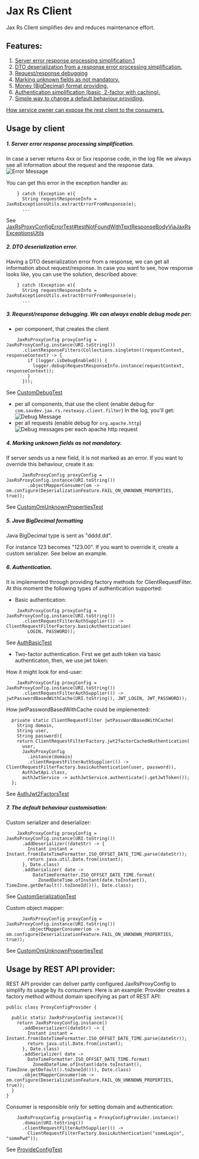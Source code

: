 # Jax Rs Client 

Jax Rs Client simplifies dev and reduces maintenance effort. 

## Features:

1. [Server error response processing simplification.1](#1.-Server-error-response-processing-simplification.)
2. [DTO deserialization from a response error processing simplification.](#2.-DTO-deserialization-error.)
3. [Request/response debugging](#3-requestresponse-debugging-we-can-always-enable-debug-mode-per)
4. [Marking unknown fields as not mandatory.](#4-marking-unknown-fields-as-not-mandatory)
5. [Money (BigDecimal) format providing.](#5-java-bigdecimal-formatting)
6. [Authentication simplification (basic, 2-factor with caching).](#6-authentication)
7. [Simple way to change a default behaviour providing.](#7-the-default-behaviour-customisation)

[How service owner can expose the rest client to the consumers.](#Usage-by-REST-API-provider)

## Usage by client

##### 1. Server error response processing simplification. 

In case a server returns 4xx or 5xx response code, in the log file we always see all information about the request and the response data.
![Error Message][response error]

You can get this error in the exception handler as:
```
    } catch (Exception e){
      String requestResponseInfo = JaxRsExceptionsUtils.extractErrorFromResponse(e);
      ...
``` 
See [JaxRsProxyConfigErrorTest#testNotFoundWithTextResponseBodyViaJaxRsExceptionsUtils](src/test/java/com/savdev/jax/rs/resteasy/client/error/JaxRsProxyConfigErrorTest.java)

##### 2. DTO deserialization error.
Having a DTO deserialization error from a response, we can get all information about request/response.
In case you want to see, how response looks like, you can use the solution, described above:
```
    } catch (Exception e){
      String requestResponseInfo = JaxRsExceptionsUtils.extractErrorFromResponse(e);
      ...
``` 

##### 3. Request/response debugging. We can always enable debug mode per:
* per component, that creates the client
```
    JaxRsProxyConfig proxyConfig = JaxRsProxyConfig.instance(URI.toString())
      .clientResponseFilters(Collections.singleton((requestContext, responseContext) -> {
        if (logger.isDebugEnabled()) {
          logger.debug(RequestResponseInfo.instance(requestContext, responseContext));
        }
      }));
```
See [CustomDebugTest](src/test/java/com/savdev/jax/rs/resteasy/client/custom_debug_mode/CustomDebugTest.java)
* per all components, that use the client (enable debug for `com.savdev.jax.rs.resteasy.client.filter`)
In the log, you'll get:
![Debug Message][debug message]
* per all requests (enable debug for `org.apache.http`)
![Debug messages per each apache http request][all requests shown]

##### 4. Marking unknown fields as not mandatory.
If server sends us a new field, it is not marked as an error. If you want to override this behaviour, create it as:
```
      JaxRsProxyConfig proxyConfig = JaxRsProxyConfig.instance(URI.toString())
        .objectMapperConsumer(om -> om.configure(DeserializationFeature.FAIL_ON_UNKNOWN_PROPERTIES, true));
```
See [CustomOmUnknownPropertiesTest](src/test/java/com/savdev/jax/rs/resteasy/client/custom_object_mapping/CustomOmUnknownPropertiesTest.java)

##### 5. Java BigDecimal formatting

Java BigDecimal type is sent as "dddd.dd".
 
For instance 123 becomes "123.00". If you want to override it, create a custom serializer. See below an example.

##### 6. Authentication. 

It is implemented through providing factory methods for ClientRequestFilter. At this moment the following types of authentication supported:

* Basic authentication:
```
    JaxRsProxyConfig proxyConfig = JaxRsProxyConfig.instance(URI.toString())
      .clientRequestFilterAuthSupplier(() -> ClientRequestFilterFactory.basicAuthentication(
        LOGIN, PASSWORD));
```
See [AuthBasicTest](src/test/java/com/savdev/jax/rs/resteasy/client/auth_basic/AuthBasicTest.java)

* Two-factor authentication. First we get auth token via basic authenticaton, then, we use jwt token:

How it might look for end-user:
```
    JaxRsProxyConfig proxyConfig = JaxRsProxyConfig.instance(URI.toString())
      .clientRequestFilterAuthSupplier(() -> jwtPasswordBasedWithCache(URI.toString(), JWT_LOGIN, JWT_PASSWORD));
```
How jwtPasswordBasedWithCache could be implemented:
```
  private static ClientRequestFilter jwtPasswordBasedWithCache(
    String domain,
    String user,
    String password){
    return ClientRequestFilterFactory.jwt2factorCachedAuthentication(
      user,
      JaxRsProxyConfig
        .instance(domain)
        .clientRequestFilterAuthSupplier(() -> ClientRequestFilterFactory.basicAuthentication(user, password)),
      AuthJwtApi.class,
      authJwtService -> authJwtService.authenticate().getJwtToken());
  };
```

See [AuthJwt2FactorsTest](src/test/java/com/savdev/jax/rs/resteasy/client/auth_2factor/AuthJwt2FactorsTest.java)

##### 7. The default behaviour customisation:
Custom serializer and deserializer:
```
    JaxRsProxyConfig proxyConfig = JaxRsProxyConfig.instance(URI.toString())
      .addDeserializer((dateStr) -> {
        Instant instant = Instant.from(DateTimeFormatter.ISO_OFFSET_DATE_TIME.parse(dateStr));
        return java.util.Date.from(instant);
      }, Date.class)
      .addSerializer( date ->
          DateTimeFormatter.ISO_OFFSET_DATE_TIME.format(
            ZonedDateTime.ofInstant(date.toInstant(), TimeZone.getDefault().toZoneId())), Date.class);
```
See [CustomSerializationTest](src/test/java/com/savdev/jax/rs/resteasy/client/custom_serialization/CustomSerializationTest.java)

Custom object mapper:
```
      JaxRsProxyConfig proxyConfig = JaxRsProxyConfig.instance(URI.toString())
        .objectMapperConsumer(om -> om.configure(DeserializationFeature.FAIL_ON_UNKNOWN_PROPERTIES, true));
```
See [CustomOmUnknownPropertiesTest](src/test/java/com/savdev/jax/rs/resteasy/client/custom_object_mapping/CustomOmUnknownPropertiesTest.java)


## Usage by REST API provider:

REST API provider can deliver partly configured JaxRsProxyConfig to simplify its usage by its consumers. Here is an example:
Provider creates a factory method without domain specifying as part of REST API:
```
public class ProxyConfigProvider {

  public static JaxRsProxyConfig instance(){
    return JaxRsProxyConfig.instance()
      .addDeserializer((dateStr) -> {
        Instant instant = Instant.from(DateTimeFormatter.ISO_OFFSET_DATE_TIME.parse(dateStr));
        return java.util.Date.from(instant);
      }, Date.class)
      .addSerializer( date ->
        DateTimeFormatter.ISO_OFFSET_DATE_TIME.format(
          ZonedDateTime.ofInstant(date.toInstant(), TimeZone.getDefault().toZoneId())), Date.class)
      .objectMapperConsumer(om -> om.configure(DeserializationFeature.FAIL_ON_UNKNOWN_PROPERTIES, true));
  }
}
``` 
Consumer is responsible only for setting domain and authentication:
```
    JaxRsProxyConfig proxyConfig = ProxyConfigProvider.instance()
      .domain(URI.toString())
      .clientRequestFilterAuthSupplier(() ->
        ClientRequestFilterFactory.basicAuthentication("someLogin", "somePwd"));
```

See [ProvideConfigTest](src/test/java/com/savdev/jax/rs/resteasy/client/provide_config/ProvideConfigTest.java)


[response error]: docs/images/ErrorHandlingFilter.jpg "Server Response Error"
[debug message]: docs/images/RequestResponseLogFilter.jpg "Debug Message"
[all requests shown]: docs/images/org.apache.http.debug.jpg "Debug Message"